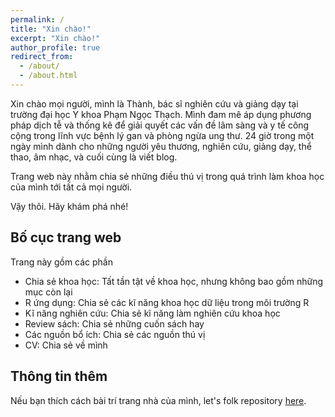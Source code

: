 ```yaml
---
permalink: /
title: "Xin chào!"
excerpt: "Xin chào!"
author_profile: true
redirect_from: 
  - /about/
  - /about.html
---
```


Xin chào mọi người, mình là Thành, bác sĩ nghiên cứu và giảng dạy tại trường đại học Y khoa Phạm Ngọc Thạch. Mình đam mê áp dụng phương pháp dịch tễ và thống kê để giải quyết các vấn đề lâm sàng và y tế công cộng trong lĩnh vực bệnh lý gan và phòng ngừa ung thư. 24 giờ trong một ngày mình dành cho những người yêu thương, nghiên cứu, giảng dạy, thể thao, âm nhạc, và cuối cùng là viết blog.

Trang web này nhằm chia sẻ những điều thú vị trong quá trình làm khoa học của mình tới tất cả mọi người.

Vậy thôi. Hãy khám phá nhé!

Bố cục trang web
---------------
Trang này gồm các phần
* Chia sẻ khoa học: Tất tần tật về khoa học, nhưng không bao gồm những mục còn lại
* R ứng dụng: Chia sẻ các kĩ năng khoa học dữ liệu trong môi trường R
* Kĩ năng nghiên cứu: Chia sẻ kĩ năng làm nghiên cứu khoa học
* Review sách: Chia sẻ những cuốn sách hay
* Các nguồn bổ ích: Chia sẻ các nguồn thú vị
* CV: Chia sẻ về mình

Thông tin thêm
------
Nếu bạn thích cách bài trí trang nhà của mình, let's folk repository [here](https://github.com/thanhkim1993/thanhkim1993.github.io).
